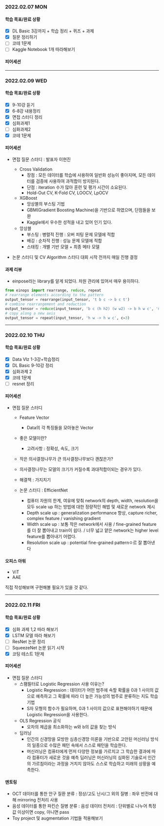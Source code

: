 ### 2022.02.07 MON
#### 학습 목표/완료 상황
- [x]  DL Basic 3강까지 + 학습 정리 + 퀴즈 + 과제
- [x]  질문 정리하기
- [ ]  코테 1문제
- [ ]  Kaggle Notebook  1개 따라해보기

#### 피어세션

---

### 2022.02.09 WED
#### 학습 목표/완료 상황
- [x]  9-10강 듣기
- [x]  6-8강 내용정리
- [x]  면접 스터디 정리
- [x]  심화과제1
- [ ]  심화과제2
- [x]  코테 1문제

#### 피어세션
- 면접 질문 스터디 : 발표자 이현진
  - Cross Validation
    - 장점 : 모든 데이터를 학습에 사용하여 일반화 성능이 좋아지며, 모든 데이터를 검증에 사용하여 과적합이 방지된다.
    - 단점 : iteration 수가 많아 훈련 및 평가 시간이 소요된다.
    - Hold-Out CV, K-Fold CV, LOOCV, LpOCV
  - XGBoost
    - 앙상블의 부스팅 기법
    - GBM(Gradient Boosting Machine)을 기반으로 하였으며, 단점들을 보완
    - Kaggle에서 우수한 성적을 내고 있어 인기 있다.
  - 앙상블
    - 부스팅 : 병렬적 진행 : 오버 피팅 문제 모델에 적합
    - 배깅 : 순차적 진행 : 성능 문제 모델에 적합
    - 스태킹 : 개별 기반 모델 + 최종 메타 모델

- 논문 스터디 및 CV Algorithm 스터디 대회 시작 전까지 매일 진행 결정

#### 과제 리뷰
- einpose라는 library를 알게 되었다. 차원 관리에 있어서 매우 용이하다.

```python
from einops import rearrange, reduce, repeat
# rearrange elements according to the pattern
output_tensor = rearrange(input_tensor, 't b c -> b c t')
# combine rearrangement and reduction
output_tensor = reduce(input_tensor, 'b c (h h2) (w w2) -> b h w c', 'mean', h2=2, w2=2)
# copy along a new axis 
output_tensor = repeat(input_tensor, 'h w -> h w c', c=3)
```
---

### 2022.02.10 THU
#### 학습 목표/완료 상황
- [x]  Data VIz 1-3강+학습정리
- [x]  DL Basic 9-10강 정리
- [x]  심화과제 2
- [x]  코테 1문제
- [ ]  resnet 정리

#### 피어세션
- 면접 질문 스터디
  - Feature Vector
    - Data의 각 특징들을 모아놓은 Vector
  - 좋은 모델이란?
    - 고려사항 : 정확성, 속도, 크기
   - 작은 의사결정나무가 큰 의사결정나무보다 괜찮은가?
    - 의사결정나무는 모델의 크기가 커질수록 과대적합이되는 경우가 있다.
    - 해결책 : 가지치기

  - 논문 스터디 : EfficientNet
    - 컴퓨터 자원의 한계, 여유에 맞춰 network의 depth, width, resolution을 모두 scale up 하는 방법에 대한 정량적인 해법 및 새로운 network 제시
    - Depth scale up : generalization performance 향상, capture richer, complex feature / vanishing gradient
    - Width scale up : 보통 작은 network에서 사용 / fine-grained feature를 더 잘 뽑아내고 train이 쉽다. / 너무 넓고 얕은 network는 higher level feature를 뽑아내기 어렵다.
    - Resolution scale up : potential fine-grained patternㅇ르 잘 뽑아낸다

#### 오피스 아워
- ViT
- AAE

직접 작성해보며 구현해볼 필요가 있을 것 같다.

---

### 2022.02.11 FRI
#### 학습 목표/완료 상황
- [x]  심화 과제 1,2 따라 해보기
- [x]  LSTM 모델 따라 해보기
- [ ]  ResNet 논문 정리
- [ ]  SqueezeNet 논문 읽기 시작
- [x]  코팅 테스트 1문제

#### 피어세션
- 면접 질문 스터디
  - 스팸필터로 Logistic Regression 사용 이유는?
    - Logistic Regression : 데이터가 어떤 범주에 속할 확률을 0과 1 사이의 값으로 예측하고 그 확률에 따라 더 높은 가능성의 범주로 분류하는 지도 학습 기법
    - S자 모형의 함수가 필요하며, 0과 1 사이의 값으로 표현해야하기 때문에 Logistic Regression을 사용한다.
  - OLS Regression 공식
    - 오차의 제곱을 최소화하는 w와 b의 값을 찾는 방식
  - 딥러닝
    - 인간의 신경망을 모방한 심층신경망 이론을 기반으로 고안된 머신러닝 방식의 일종으로 수많은 패턴 속에서 스스로 패턴을 학습한다.
    - 머신러닝은 컴퓨터에게 먼저 다양한 정보를 가르치고 그 학습한 결과에 따라 컴퓨터가 새로운 것을 예측 딥러닝은 머신러닝의 심화된 기술로서 인간의 가르침이라는 과정을 거치지 않아도 스스로 학습하고 미래의 상황을 예측한다.

#### 멘토링

- OCT 데이터를 통한 안구 질환 분류 : 정상/고도 난시/그 외의 질병 : 좌우 반전에 대해 mirroring 전처리 사용
- 음성 데이터를 통한 파킨슨 질병 분류 : 음성 데이터 전처리 : 단위별로 나누어 특정값 이상이면 copy, 아니면 pass
- Toy project 및 augmentation 기법들 적용해보기
